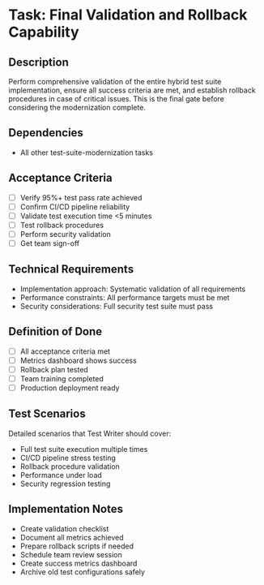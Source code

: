# Task: Final Validation and Rollback Capability

## Description
Perform comprehensive validation of the entire hybrid test suite implementation, ensure all success criteria are met, and establish rollback procedures in case of critical issues. This is the final gate before considering the modernization complete.

## Dependencies
- All other test-suite-modernization tasks

## Acceptance Criteria
- [ ] Verify 95%+ test pass rate achieved
- [ ] Confirm CI/CD pipeline reliability
- [ ] Validate test execution time <5 minutes
- [ ] Test rollback procedures
- [ ] Perform security validation
- [ ] Get team sign-off

## Technical Requirements
- Implementation approach: Systematic validation of all requirements
- Performance constraints: All performance targets must be met
- Security considerations: Full security test suite must pass

## Definition of Done
- [ ] All acceptance criteria met
- [ ] Metrics dashboard shows success
- [ ] Rollback plan tested
- [ ] Team training completed
- [ ] Production deployment ready

## Test Scenarios
Detailed scenarios that Test Writer should cover:
- Full test suite execution multiple times
- CI/CD pipeline stress testing
- Rollback procedure validation
- Performance under load
- Security regression testing

## Implementation Notes
- Create validation checklist
- Document all metrics achieved
- Prepare rollback scripts if needed
- Schedule team review session
- Create success metrics dashboard
- Archive old test configurations safely